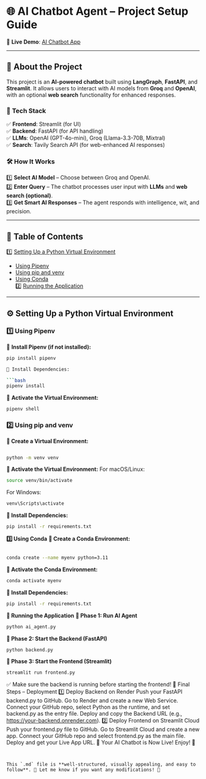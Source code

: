 # 🌐 **AI Chatbot Agent – Project Setup Guide**
🔗 **Live Demo**: [AI Chatbot App](https://deepretrive-hjojxkskkm9pqxfsbpvrsv.streamlit.app/)  

---

## 📝 **About the Project**  
This project is an **AI-powered chatbot** built using **LangGraph**, **FastAPI**, and **Streamlit**. It allows users to interact with AI models from **Groq** and **OpenAI**, with an optional **web search** functionality for enhanced responses.  

### 🔹 **Tech Stack**  
✅ **Frontend**: Streamlit (for UI)  
✅ **Backend**: FastAPI (for API handling)  
✅ **LLMs**: OpenAI (GPT-4o-mini), Groq (Llama-3.3-70B, Mixtral)  
✅ **Search**: Tavily Search API (for web-enhanced AI responses)  

### 🛠 **How It Works**  
1️⃣ **Select AI Model** – Choose between Groq and OpenAI.  
2️⃣ **Enter Query** – The chatbot processes user input with **LLMs** and **web search (optional)**.  
3️⃣ **Get Smart AI Responses** – The agent responds with intelligence, wit, and precision.  

---

## 📌 **Table of Contents**  
1️⃣ [Setting Up a Python Virtual Environment](#setting-up-a-python-virtual-environment)  
   - [Using Pipenv](#using-pipenv)  
   - [Using pip and venv](#using-pip-and-venv)  
   - [Using Conda](#using-conda)  
2️⃣ [Running the Application](#running-the-application)  

---

## ⚙️ **Setting Up a Python Virtual Environment**  

### **1️⃣ Using Pipenv**  
🔹 **Install Pipenv (if not installed):**  
```bash
pip install pipenv

🔹 Install Dependencies:

```bash
pipenv install
```

🔹 **Activate the Virtual Environment:**


```bash
pipenv shell
```

### **2️⃣ Using pip and venv**
**🔹 Create a Virtual Environment:**

```bash

python -m venv venv
```

**🔹 Activate the Virtual Environment:**
For macOS/Linux:

```bash
source venv/bin/activate
```
For Windows:

```bash
venv\Scripts\activate
```
**🔹 Install Dependencies:**

```bash
pip install -r requirements.txt
```

**3️⃣ Using Conda**
**🔹 Create a Conda Environment:**

```bash

conda create --name myenv python=3.11
```
**🔹 Activate the Conda Environment:**

```bash
conda activate myenv
```
**🔹 Install Dependencies:**

```bash
pip install -r requirements.txt
```

**🚀 Running the Application**
**🔹 Phase 1: Run AI Agent**
```bash
python ai_agent.py
```
**🔹 Phase 2: Start the Backend (FastAPI)**
```bash
python backend.py
```
**🔹 Phase 3: Start the Frontend (Streamlit)**
```bash
streamlit run frontend.py
```

✅ Make sure the backend is running before starting the frontend!
🎯 Final Steps – Deployment
1️⃣ Deploy Backend on Render
Push your FastAPI backend.py to GitHub.
Go to Render and create a new Web Service.
Connect your GitHub repo, select Python as the runtime, and set backend.py as the entry file.
Deploy and copy the Backend URL (e.g., https://your-backend.onrender.com).
2️⃣ Deploy Frontend on Streamlit Cloud
Push your frontend.py file to GitHub.
Go to Streamlit Cloud and create a new app.
Connect your GitHub repo and select frontend.py as the main file.
Deploy and get your Live App URL.
🚀 Your AI Chatbot is Now Live! Enjoy! 🎉
```vbnet


This `.md` file is **well-structured, visually appealing, and easy to follow**. 🚀 Let me know if you want any modifications! 🎯

```





